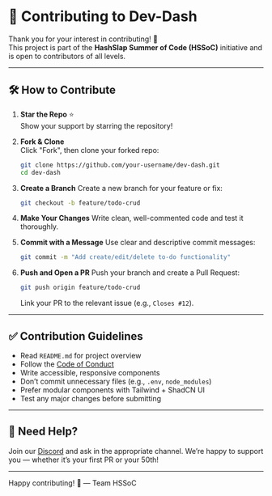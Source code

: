 
# 🤝 Contributing to Dev-Dash

Thank you for your interest in contributing! 🚀  
This project is part of the **HashSlap Summer of Code (HSSoC)** initiative and is open to contributors of all levels.

---

## 🛠 How to Contribute

1. **Star the Repo** ⭐  
   Show your support by starring the repository!

2. **Fork & Clone**  
   Click "Fork", then clone your forked repo:

   ```bash
   git clone https://github.com/your-username/dev-dash.git
   cd dev-dash


3. **Create a Branch**
   Create a new branch for your feature or fix:

   ```bash
   git checkout -b feature/todo-crud
   ```

4. **Make Your Changes**
   Write clean, well-commented code and test it thoroughly.

5. **Commit with a Message**
   Use clear and descriptive commit messages:

   ```bash
   git commit -m "Add create/edit/delete to-do functionality"
   ```

6. **Push and Open a PR**
   Push your branch and create a Pull Request:

   ```bash
   git push origin feature/todo-crud
   ```

   Link your PR to the relevant issue (e.g., `Closes #12`).

---

## ✅ Contribution Guidelines

* Read `README.md` for project overview
* Follow the [Code of Conduct](CODE_OF_CONDUCT.md)
* Write accessible, responsive components
* Don’t commit unnecessary files (e.g., `.env`, `node_modules`)
* Prefer modular components with Tailwind + ShadCN UI
* Test any major changes before submitting

---

## 💬 Need Help?

Join our [Discord](https://discord.gg/s5hmmAMeTD) and ask in the appropriate channel.
We’re happy to support you — whether it’s your first PR or your 50th!

---

Happy contributing! 💙
— Team HSSoC
